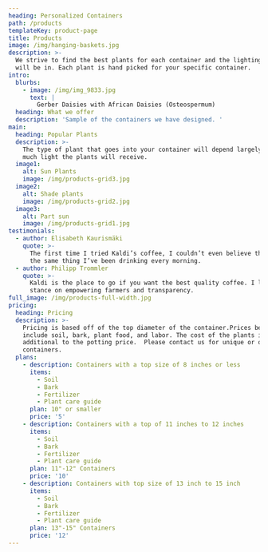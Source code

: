 ```yaml
---
heading: Personalized Containers
path: /products
templateKey: product-page
title: Products
image: /img/hanging-baskets.jpg
description: >-
  We strive to find the best plants for each container and the lighting they
  will be in. Each plant is hand picked for your specific container. 
intro:
  blurbs:
    - image: /img/img_9833.jpg
      text: |
        Gerber Daisies with African Daisies (Osteospermum) 
  heading: What we offer
  description: 'Sample of the containers we have designed. '
main:
  heading: Popular Plants
  description: >-
    The type of plant that goes into your container will depend largely on how
    much light the plants will receive. 
  image1:
    alt: Sun Plants
    image: /img/products-grid3.jpg
  image2:
    alt: Shade plants
    image: /img/products-grid2.jpg
  image3:
    alt: Part sun
    image: /img/products-grid1.jpg
testimonials:
  - author: Elisabeth Kaurismäki
    quote: >-
      The first time I tried Kaldi’s coffee, I couldn’t even believe that was
      the same thing I’ve been drinking every morning.
  - author: Philipp Trommler
    quote: >-
      Kaldi is the place to go if you want the best quality coffee. I love their
      stance on empowering farmers and transparency.
full_image: /img/products-full-width.jpg
pricing:
  heading: Pricing
  description: >-
    Pricing is based off of the top diameter of the container.Prices below
    include soil, bark, plant food, and labor. The cost of the plants is
    additional to the potting price.  Please contact us for unique or odd shaped
    containers. 
  plans:
    - description: Containers with a top size of 8 inches or less
      items:
        - Soil
        - Bark
        - Fertilizer
        - Plant care guide
      plan: 10" or smaller
      price: '5'
    - description: Containers with a top of 11 inches to 12 inches
      items:
        - Soil
        - Bark
        - Fertilizer
        - Plant care guide
      plan: 11"-12" Containers
      price: '10'
    - description: Containers with top size of 13 inch to 15 inch
      items:
        - Soil
        - Bark
        - Fertilizer
        - Plant care guide
      plan: 13"-15" Containers
      price: '12'
---
```


